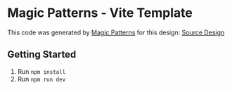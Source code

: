 # Magic Patterns - Vite Template

This code was generated by [Magic Patterns](https://magicpatterns.com) for this design: [Source Design](https://magicpatterns.com/c/5cBmvf5B8xPGqGUopVsPg9)

## Getting Started

1. Run `npm install`
2. Run `npm run dev`
